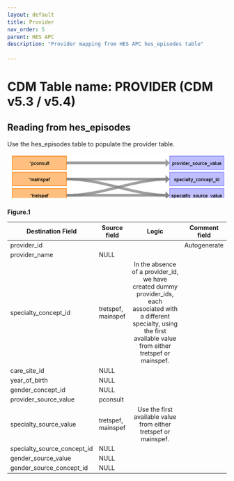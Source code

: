 ```yaml
---
layout: default
title: Provider
nav_order: 5
parent: HES APC
description: "Provider mapping from HES APC hes_episodes table"

---
```


# CDM Table name: PROVIDER (CDM v5.3 / v5.4)

## Reading from hes_episodes

Use the hes_episodes table to populate the provider table.  

![](../images/image3.png)

**Figure.1**

| Destination Field | Source field | Logic | Comment field |
| --- | --- | :---: | --- |
| provider_id |  |  | Autogenerate|
| provider_name | NULL |  |  |
| specialty_concept_id | tretspef,<br>mainspef | In the absence of a provider_id, we have created dummy provider_ids, each associated with a different specialty, using the first available value from either tretspef or mainspef.|  |
| care_site_id |NULL | | |
| year_of_birth | NULL |  |  |
| gender_concept_id | NULL | |  |
| provider_source_value | pconsult |  |  |
| specialty_source_value | tretspef,<br>mainspef | Use the first available value from either tretspef or mainspef.|  |
| specialty_source_concept_id | NULL |  | |
| gender_source_value | NULL| |  |
| gender_source_concept_id | NULL |  | |